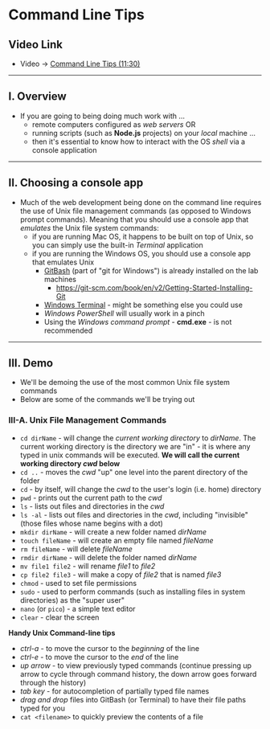 # Command Line Tips

## Video Link

- Video -> [Command Line Tips (11:30)](https://rit.hosted.panopto.com/Panopto/Pages/Viewer.aspx?id=e22fb8d4-2b36-4f94-9376-afc301206da3)

<hr>

## I. Overview
- If you are going to being doing much work with ...
  - remote computers configured as *web servers*  OR 
  - running scripts (such as **Node.js** projects) on your *local* machine ...
  - then it's essential to know how to interact with the OS *shell* via a console application

<hr>

## II. Choosing a console app
- Much of the web development being done on the command line requires the use of Unix file management commands (as opposed to Windows prompt commands). Meaning that you should use a console app that *emulates* the Unix file system commands:
  - if you are running Mac OS, it happens to be built on top of Unix, so you can simply use the built-in *Terminal* application
  - if you are running the Windows OS, you should use a console app that emulates Unix
    - [GitBash](https://gitforwindows.org/) (part of "git for Windows") is already installed on the lab machines
      - https://git-scm.com/book/en/v2/Getting-Started-Installing-Git
    - [Windows Terminal](https://apps.microsoft.com/store/detail/windows-terminal) - might be something else you could use
    - *Windows PowerShell* will usually work in a pinch
    - Using the *Windows command prompt* - **cmd.exe** - is not recommended

<hr>

## III. Demo

- We'll be demoing the use of the most common Unix file system commands
- Below are some of the commands we'll be trying out

### III-A. Unix File Management Commands

- `cd dirName` - will change the *current working directory* to *dirName*. The current working directory is the directory we are "in" - it is where any typed in unix commands will be executed. **We will call the current working directory *cwd* below**
- `cd ..` - moves the *cwd* "up" one level into the parent directory of the folder
- `cd` - by itself, will change the *cwd* to the user's login (i.e. home) directory
- `pwd` - prints out the current path to the *cwd*
- `ls` - lists out files and directories in the *cwd*
- `ls -al` - lists out files and directories in the *cwd*, including "invisible" (those files whose name begins with a dot)
- `mkdir dirName` - will create a new folder named *dirName*
- `touch fileName` - will create an empty file named *fileName*
- `rm fileName` - will delete *fileName*
- `rmdir dirName` - will delete the folder named *dirName*
- `mv file1 file2` - will rename *file1* to *file2*
- `cp file2 file3` - will make a copy of *file2* that is named *file3*
- `chmod` - used to set file permissions
- `sudo` - used to perform commands (such as installing files in system directories) as the "super user"
- `nano` (or `pico`) - a simple text editor
- `clear` - clear the screen

**Handy Unix Command-line tips**
- *ctrl-a* - to move the cursor to the *beginning* of the line
- *ctrl-e* - to move the cursor to the *end* of the line
- *up arrow* - to view previously typed commands (continue pressing up arrow to cycle through command history, the down arrow goes forward through the history)
- *tab key* - for autocompletion of partially typed file names
- *drag and drop* files into GitBash (or Terminal) to have their file paths typed for you
- `cat <filename>` to quickly preview the contents of a file
